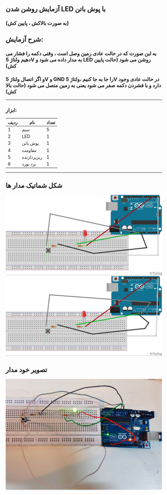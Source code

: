
## آزمایش روشن شدن LED با پوش باتن
### (به صورت بالاکش ، پایین کش)
## شرح آزمایش:
### به این صورت که در حالت عادی زمین وصل است ، وقتی دکمه را فشار می دهیم ولتاژ 5V به مدار داده می شود و LED روشن می شود (حالت پایین کش)
### و اگر اتصال ولتاژ 5V و GND را جا به جا کنیم ،ولتاژ 5V در حالت عادی وجود دارد و با فشردن دکمه صفر می شود یعنی به زمین متصل می شود (حالت بالا کش)
---
### ابزار:
|ردیف|نام|تعداد|
|------|------|------|
|1|سیم|5|
|2|LED|1|
|3|پوش باتن|1|
|4|مقاومت|1|
|5|ریزپردازنده|1|
|6|برد بورد|1|
---
## شکل شماتیک مدار ها
![](/imgtest3-2.jpg)
![](/imgtest3-22.jpg)

## تصویر خود مدار

![](/pushbutton.jpg)

